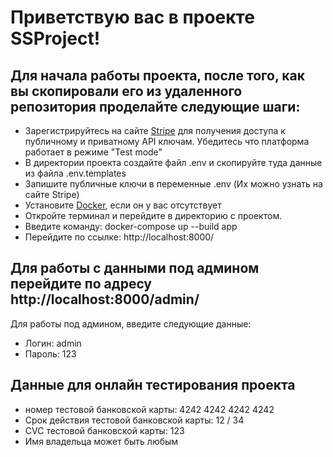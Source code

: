 # Приветствую вас в проекте SSProject!

## Для начала работы проекта, после того, как вы скопировали его из удаленного репозитория проделайте следующие шаги:
- Зарегистрируйтесь на сайте [Stripe](https://stripe.com/) для получения доступа к публичному и приватному API ключам. Убедитесь что платформа работает в режиме "Test mode"
- В директории проекта создайте файл .env и скопируйте туда данные из файла .env.templates
- Запишите публичные ключи в переменные .env (Их можно узнать на сайте Stripe)
- Установите [Docker](https://www.docker.com/products/docker-desktop/), если он у вас отсутствует
- Откройте терминал и перейдите в директорию с проектом. 
- Введите команду: docker-compose up --build app
- Перейдите по ссылке: http://localhost:8000/ 

## Для работы с данными под админом перейдите по адресу http://localhost:8000/admin/

Для работы под админом, введите следующие данные:
- Логин: admin
- Пароль: 123

## Данные для онлайн тестирования проекта 
- номер тестовой банковской карты: 4242 4242 4242 4242
- Срок действия тестовой банковской карты: 12 / 34
- CVC тестовой банковской карты: 123
- Имя владельца может быть любым
